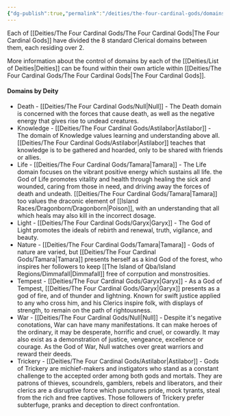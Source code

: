 ```yaml
---
{"dg-publish":true,"permalink":"/deities/the-four-cardinal-gods/domains-of-the-four/"}
---
```



Each of [[Deities/The Four Cardinal Gods/The Four Cardinal Gods\|The Four Cardinal Gods]] have divided the 8 standard Clerical domains between them, each residing over 2. 

More information about the control of domains by each of the [[Deities/List of Deities\|Deities]] can be found within their own article within [[Deities/The Four Cardinal Gods/The Four Cardinal Gods\|The Four Cardinal Gods]].

#### Domains by Deity
- Death - [[Deities/The Four Cardinal Gods/Null\|Null]] - The Death domain is concerned with the forces that cause death, as well as the negative energy that gives rise to undead creatures.
- Knowledge - [[Deities/The Four Cardinal Gods/Astilabor\|Astilabor]] - The domain of Knowledge values learning and understanding above all. [[Deities/The Four Cardinal Gods/Astilabor\|Astilabor]] teaches that knowledge is to be gathered and hoarded, only to be shared with friends or allies.
- Life - [[Deities/The Four Cardinal Gods/Tamara\|Tamara]] - The Life domain focuses on the vibrant positive energy which sustains all life. the God of Life promotes vitality and health through healing the sick and wounded, caring from those in need, and driving away the forces of death and undeath. [[Deities/The Four Cardinal Gods/Tamara\|Tamara]] too values the draconic element of [[Island Races/Dragonborn/Dragonborn\|Poison]], with an understanding that all which heals may also kill in the incorrect dosage.
- Light - [[Deities/The Four Cardinal Gods/Garyx\|Garyx]] - The God of Light promotes the ideals of rebirth and renewal, truth, vigilance, and beauty. 
- Nature - [[Deities/The Four Cardinal Gods/Tamara\|Tamara]] - Gods of nature are varied, but [[Deities/The Four Cardinal Gods/Tamara\|Tamara]] presents herself as a kind God of the forest, who inspires her followers to keep [[The Island of Qba/Island Regions/Dimmafall\|Dimmafall]] free of corrpution and monstrosities.
- Tempest - [[Deities/The Four Cardinal Gods/Garyx\|Garyx]] - As a God of Tempest, [[Deities/The Four Cardinal Gods/Garyx\|Garyx]] presents as a god of fire, and of thunder and lightning. Known for swift justice applied to any who cross him, and his Clerics inspire folk, with displays of strength, to remain on the path of rightousness.
- War - [[Deities/The Four Cardinal Gods/Null\|Null]] - Despite it's negative conotations, War can have many manifestations. It can make heroes of the ordinary, it may be desperate, horrific and cruel, or cowardly. It may also exist as a demonstration of justice, vengeance, excellence or courage. As the God of War, Null watches over great warriors and reward their deeds.
- Trickery - [[Deities/The Four Cardinal Gods/Astilabor\|Astilabor]] - Gods of Trickery are michief-makers and instigators who stand as a constant challenge to the accepted order among both gods and mortals. They are patrons of thieves, scoundrels, gamblers, rebels and liberators, and their clerics are a disruptive force which punctures pride, mock tyrants, steal from the rich and free captives. Those followers of Trickery prefer subterfuge, pranks and deception to direct confrontation. 
